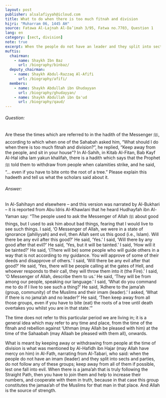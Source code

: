```yaml
---
layout: post
publisher: alsalafiyyah@icloud.com
title: What to do when there is too much fitnah and division
hijri: "Muharram 06, 1445 AH"
source: Fatawa Al-Lajnah Al-Da’imah 3/95, Fatwa no.7703, Question 1
lang: en
category: [sect, division]
note: true
excerpt: When the people do not have an leader and they split into sects and parties, do not follow any of these groups; keep away from all of them if possible, lest one fall into evil. 
muftis:
  chairman: 
    - name: Shaykh Ibn Baz
      url: /biography/binbaz/
  deputy_chairman:
    - name: Shaykh Abdul-Razzaq Al-Afifi
      url: /biography/afifi/
  members: 
    - name: Shaykh Abdullah ibn Ghudayyan
      url: /biography/ghudayyan/
    - name: Shaykh Abdullah ibn Qa'ud
      url: /biography/qaud/
---
```


 
###### Question:

Are these the times which are referred to in the hadith of the Messenger ﷺ, according to which when one of the Sahabah asked him, “What should I do when there is too much fitnah and division?”, he replied, “Keep away from the people, and sit in your house”? In Al-Sahih, in Kitab Al-Fitan, Bab Kayf Al-Hal idha lam yakun khalifah, there is a hadith which says that the Prophet ﷺ told them to withdraw from people when calamities strike, and he said, “… even if you have to bite onto the root of a tree.” Please explain this hadeeth and tell us what the scholars said about it.

###### Answer: 

In Al-Sahihayn and elsewhere – and this version was narrated by Al-Bukhari – it is reported from Abu Idris Al-Khawlani that he heard Hudhayfah ibn Al-Yaman say: “The people used to ask the Messenger of Allah ﷺ about good things, but I used to ask him about bad things, fearing that I would live to see such things. I said, ‘O Messenger of Allah, we were in a state of ignorance (jahiliyyah) and evil, then Allah sent us this good (i.e., Islam). Will there be any evil after this good?’ He said, ‘Yes.’ I said, ‘Will there by any good after that evil?’ He said, ‘Yes, but it will be tainted.’ I said, ‘How will it be tainted?’ He said, ‘(There will be) some people who will guide others in a way that is not according to my guidance. You will approve of some of their deeds and disapprove of others.’ I said, ‘Will there be any evil after that good?’ He said, ‘Yes, there will be people calling at the gates of Hell, and whoever responds to their call, they will throw them into it (the Fire).’ I said, ‘O Messenger of Allah, describe them to us.’ He said, ‘They will be from among our people, speaking our language.’ I said, ‘What do you command me to do if I live to see such a thing?’ He said, ‘Adhere to the jama’ah (group, community) of the Muslims and their imam (leader).’ I asked, ‘What if there is no jama’ah and no leader?’ He said, ‘Then keep away from all those groups, even if you have to bite (eat) the roots of a tree until death overtakes you whilst you are in that state.’” 

The time does not refer to this particular period we are living in; it is a general idea which may refer to any time and place, from the time of the fitnah and rebellion against ‘Uthman (may Allah be pleased with him) at the time of the Sahaabah (may Allaah be pleased with them all), onwards.

What is meant by keeping away or withdrawing from people at the time of division is what was mentioned by Al-Hafidh ibn Hajar (may Allah have mercy on him) in Al-Fath, narrating from Al-Tabari, who said: when the people do not have an imam (leader) and they split into sects and parties, do not follow any of these groups; keep away from all of them if possible, lest one fall into evil. When there is a jama’ah that is truly following the Straight Path, then you have to join them and help to increase their numbers, and cooperate with them in truth, because in that case this group constitutes the jamaa’ah of the Muslims for that man in that place. And Allah is the source of strength.
